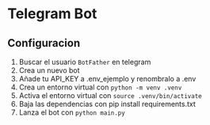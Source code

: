 # Telegram Bot

## Configuracion

1. Buscar el usuario `BotFather` en telegram
2. Crea un nuevo bot
3. Añade tu API_KEY a .env_ejemplo y renombralo a .env
4. Crea un entorno virtual con `python -m venv .venv`
5. Activa el entorno virtual con `source .venv/bin/activate`
6. Baja las dependencias con pip install requirements.txt
7. Lanza el bot con `python main.py`
